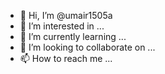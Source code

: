 - 👋 Hi, I’m @umair1505a
- 👀 I’m interested in ...
- 🌱 I’m currently learning ...
- 💞️ I’m looking to collaborate on ...
- 📫 How to reach me ...

<!---
umair1505a/umair1505a is a ✨ special ✨ repository because its `README.md` (this file) appears on your GitHub profile.
You can click the Preview link to take a look at your changes.
--->
